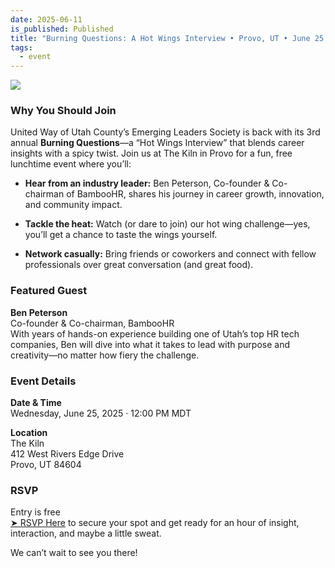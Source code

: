 ```yaml
---
date: 2025-06-11
is_published: Published
title: "Burning Questions: A Hot Wings Interview • Provo, UT • June 25, 2025"
tags:
  - event
---
```

![](https://chamberorganizer.com/afchamber/photos/KILN_FLYER_05152025133131.PNG)

### Why You Should Join

United Way of Utah County’s Emerging Leaders Society is back with its 3rd annual **Burning Questions**—a “Hot Wings Interview” that blends career insights with a spicy twist. Join us at The Kiln in Provo for a fun, free lunchtime event where you’ll:

*   **Hear from an industry leader:** Ben Peterson, Co-founder & Co-chairman of BambooHR, shares his journey in career growth, innovation, and community impact.
    
*   **Tackle the heat:** Watch (or dare to join) our hot wing challenge—yes, you’ll get a chance to taste the wings yourself.
    
*   **Network casually:** Bring friends or coworkers and connect with fellow professionals over great conversation (and great food).
    

### Featured Guest

**Ben Peterson**  
Co-founder & Co-chairman, BambooHR  
With years of hands-on experience building one of Utah’s top HR tech companies, Ben will dive into what it takes to lead with purpose and creativity—no matter how fiery the challenge.

### Event Details

**Date & Time**  
Wednesday, June 25, 2025 · 12:00 PM MDT

**Location**  
The Kiln  
412 West Rivers Edge Drive  
Provo, UT 84604

### RSVP

Entry is free  
[➤ RSVP Here](https://forms.cloud.microsoft/pages/responsepage.aspx?id=cmfpHL0J30euHOHbD9dZk-0gDoz-R9ZLllc5hXR8gMNUOElPNVBIVVVCVjFVSDNDUlY1QjY5SVVKUy4u&route=shorturl) to secure your spot and get ready for an hour of insight, interaction, and maybe a little sweat.

We can’t wait to see you there!